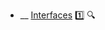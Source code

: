 * __ [Interfaces]({{baseUrl}}/uml/classDiagrams/interfaces) :one: <trigger for="pop:classDiagrams-interfaces-preview">:mag:</trigger>

<popover id="pop:classDiagrams-interfaces-preview" title=":mag: Interfaces" placement="right">
  <div slot="content">
    <include src=".\preview.md" />
  </div>
</popover>
